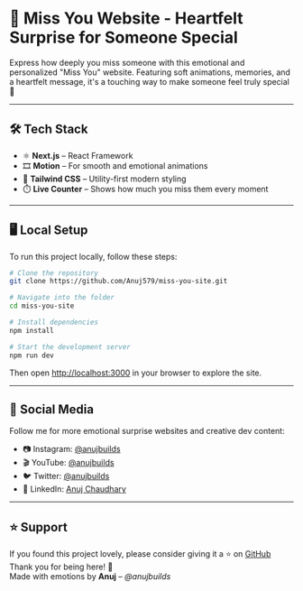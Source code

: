 # 💌 Miss You Website - Heartfelt Surprise for Someone Special

Express how deeply you miss someone with this emotional and personalized "Miss You" website. Featuring soft animations, memories, and a heartfelt message, it's a touching way to make someone feel truly special 💖

---

## 🛠 Tech Stack

- ⚛️ **Next.js** – React Framework  
- 🎞️ **Motion** – For smooth and emotional animations  
- 🎨 **Tailwind CSS** – Utility-first modern styling  
- ⏱️ **Live Counter** – Shows how much you miss them every moment  

---

## 🖥 Local Setup

To run this project locally, follow these steps:

```bash
# Clone the repository
git clone https://github.com/Anuj579/miss-you-site.git

# Navigate into the folder
cd miss-you-site

# Install dependencies
npm install

# Start the development server
npm run dev
```

Then open [http://localhost:3000](http://localhost:3000) in your browser to explore the site.

---

## 🔗 Social Media

Follow me for more emotional surprise websites and creative dev content:

- 📷 Instagram: [@anujbuilds](https://instagram.com/anujbuilds)  
- 🎬 YouTube: [@anujbuilds](https://youtube.com/@anujbuilds)  
- 🐦 Twitter: [@anujbuilds](https://twitter.com/anujbuilds)  
- 💼 LinkedIn: [Anuj Chaudhary](https://linkedin.com/in/anujchaudhary549)

---

## ⭐ Support

If you found this project lovely, please consider giving it a ⭐ on [GitHub](https://github.com/Anuj579)  
Thank you for being here! 🫶  
Made with emotions by **Anuj** – _@anujbuilds_